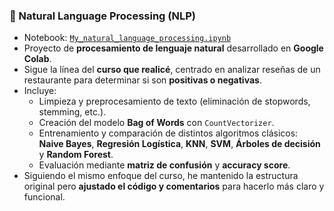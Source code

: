 ### 🔹 Natural Language Processing (NLP)
- Notebook: [`My_natural_language_processing.ipynb`](./My_natural_language_processing.ipynb)  
- Proyecto de **procesamiento de lenguaje natural** desarrollado en **Google Colab**.  
- Sigue la línea del **curso que realicé**, centrado en analizar reseñas de un restaurante para determinar si son **positivas o negativas**.  
- Incluye:
  - Limpieza y preprocesamiento de texto (eliminación de stopwords, stemming, etc.).
  - Creación del modelo **Bag of Words** con `CountVectorizer`.
  - Entrenamiento y comparación de distintos algoritmos clásicos:  
    **Naive Bayes**, **Regresión Logística**, **KNN**, **SVM**, **Árboles de decisión** y **Random Forest**.
  - Evaluación mediante **matriz de confusión** y **accuracy score**.  
- Siguiendo el mismo enfoque del curso, he mantenido la estructura original pero **ajustado el código y comentarios** para hacerlo más claro y funcional.
